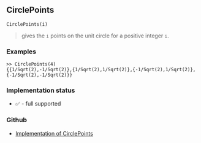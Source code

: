 ## CirclePoints

```
CirclePoints(i)
```

> gives the `i` points on the unit circle for a positive integer `i`.
 
### Examples

```
>> CirclePoints(4)
{{1/Sqrt(2),-1/Sqrt(2)},{1/Sqrt(2),1/Sqrt(2)},{-1/Sqrt(2),1/Sqrt(2)},{-1/Sqrt(2),-1/Sqrt(2)}}
```
 






### Implementation status

* &#x2705; - full supported

### Github

* [Implementation of CirclePoints](https://github.com/axkr/symja_android_library/blob/master/symja_android_library/matheclipse-core/src/main/java/org/matheclipse/core/builtin/ExpTrigsFunctions.java#L1284) 
